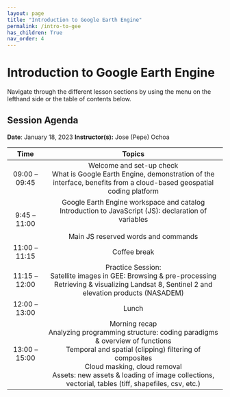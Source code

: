 ```yaml
---
layout: page
title: "Introduction to Google Earth Engine"
permalink: /intro-to-gee
has_children: True
nav_order: 4
---
```


# Introduction to Google Earth Engine
Navigate through the different lesson sections by using the menu on the lefthand side or the table of contents below.

## Session Agenda
**Date**: January 18, 2023
**Instructor(s):** Jose (Pepe) Ochoa

|      Time     |                                                                                                                                            Topics                                                                                                                                            |
|:-------------:|:--------------------------------------------------------------------------------------------------------------------------------------------------------------------------------------------------------------------------------------------------------------------------------------------:|
| 09:00 – 09:45 |                                                                        Welcome and set-up check<br>What is Google Earth Engine, demonstration of the interface, benefits from a cloud-based geospatial coding platform                                                                       |
| 9:45 – 11:00  |                                                                       Google Earth Engine workspace and catalog<br>Introduction to JavaScript (JS): declaration of variables<br><br>Main JS reserved words and commands                                                                      |
| 11:00 – 11:15 |                                                                                                                                         Coffee break                                                                                                                                         |
| 11:15 – 12:00 |                                                                  Practice Session:<br>Satellite images in GEE: Browsing & pre-processing<br>Retrieving & visualizing Landsat 8, Sentinel 2 and elevation products (NASADEM)                                                                  |
| 12:00 – 13:00 | Lunch                                                                                                                                                                                                                                                                                        |
| 13:00 –15:00  | Morning recap<br>Analyzing programming structure: coding paradigms & overview of functions <br>Temporal and spatial (clipping) filtering of composites<br>Cloud masking, cloud removal<br>Assets: new assets & loading of image collections, vectorial, tables (tiff, shapefiles, csv, etc.) |